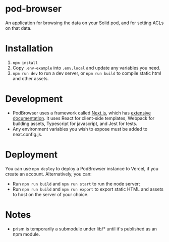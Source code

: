# pod-browser

An application for browsing the data on your Solid pod, and for setting ACLs on
that data.

# Installation

1. `npm install`
1. Copy `.env-example` into `.env.local` and update any variables you need.
1. `npm run dev` to run a dev server, or `npm run build` to compile static html
  and other assets.

# Development

* PodBrowser uses a framework called [Next.js](https://nextjs.org/), which has
  [extensive documentation](https://nextjs.org/docs/getting-started). It uses
  React for client-side templates, Webpack for building assets, Typescript for
  javascript, and Jest for tests.
* Any environment variables you wish to expose must be added to next.config.js.


# Deployment

You can use `npm deploy` to deploy a PodBrowser instance to Vercel, if you
create an account. Alternatively, you can:

* Run `npm run build` and `npm run start` to run the node server;
* Run `npm run build` and `npm run export` to export static HTML and assets
  to host on the server of your choice.


# Notes

* prism is temporarily a submodule under lib/* until it's published as an npm module.
